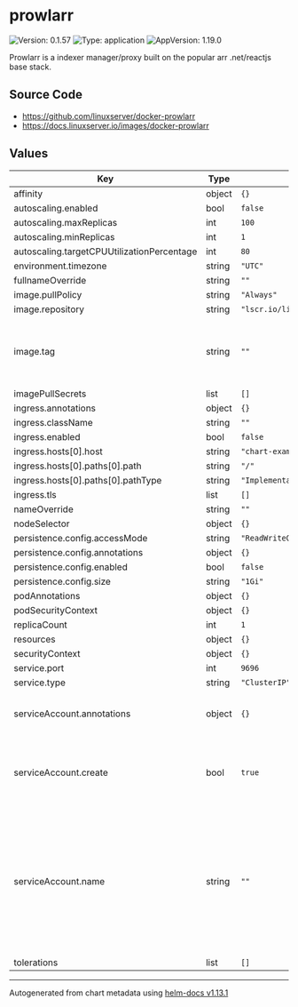 # prowlarr

![Version: 0.1.57](https://img.shields.io/badge/Version-0.1.57-informational?style=flat-square) ![Type: application](https://img.shields.io/badge/Type-application-informational?style=flat-square) ![AppVersion: 1.19.0](https://img.shields.io/badge/AppVersion-1.19.0-informational?style=flat-square)

Prowlarr is a indexer manager/proxy built on the popular arr .net/reactjs base stack.

## Source Code

* <https://github.com/linuxserver/docker-prowlarr>
* <https://docs.linuxserver.io/images/docker-prowlarr>

## Values

| Key | Type | Default | Description |
|-----|------|---------|-------------|
| affinity | object | `{}` |  |
| autoscaling.enabled | bool | `false` |  |
| autoscaling.maxReplicas | int | `100` |  |
| autoscaling.minReplicas | int | `1` |  |
| autoscaling.targetCPUUtilizationPercentage | int | `80` |  |
| environment.timezone | string | `"UTC"` |  |
| fullnameOverride | string | `""` |  |
| image.pullPolicy | string | `"Always"` |  |
| image.repository | string | `"lscr.io/linuxserver/prowlarr"` |  |
| image.tag | string | `""` | Overrides the image tag whose default is the chart appVersion. |
| imagePullSecrets | list | `[]` |  |
| ingress.annotations | object | `{}` |  |
| ingress.className | string | `""` |  |
| ingress.enabled | bool | `false` |  |
| ingress.hosts[0].host | string | `"chart-example.local"` |  |
| ingress.hosts[0].paths[0].path | string | `"/"` |  |
| ingress.hosts[0].paths[0].pathType | string | `"ImplementationSpecific"` |  |
| ingress.tls | list | `[]` |  |
| nameOverride | string | `""` |  |
| nodeSelector | object | `{}` |  |
| persistence.config.accessMode | string | `"ReadWriteOnce"` |  |
| persistence.config.annotations | object | `{}` |  |
| persistence.config.enabled | bool | `false` |  |
| persistence.config.size | string | `"1Gi"` |  |
| podAnnotations | object | `{}` |  |
| podSecurityContext | object | `{}` |  |
| replicaCount | int | `1` |  |
| resources | object | `{}` |  |
| securityContext | object | `{}` |  |
| service.port | int | `9696` |  |
| service.type | string | `"ClusterIP"` |  |
| serviceAccount.annotations | object | `{}` | Annotations to add to the service account |
| serviceAccount.create | bool | `true` | Specifies whether a service account should be created |
| serviceAccount.name | string | `""` | The name of the service account to use. If not set and create is true, a name is generated using the fullname template |
| tolerations | list | `[]` |  |

----------------------------------------------
Autogenerated from chart metadata using [helm-docs v1.13.1](https://github.com/norwoodj/helm-docs/releases/v1.13.1)
